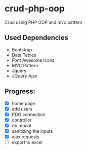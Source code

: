 # crud-php-oop
Crud using PHP OOP and mvc pattern


## Used Dependencies

- Bootstrap
- Data Tables
- Font Awesome Icons
- MVC Pattern
- Jquery
- JQuery Ajax

## Progress:
- [x] home page
- [x] add users
- [x] PDO connection
- [x] controller
- [x] db modal
- [x] sanitizing the inputs
- [x] ajax requests
- [ ] export to excel